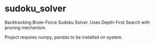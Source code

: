 # sudoku_solver
Backtracking Brute-Force Sudoku Solver.
Uses Depth-First Search with pruning mechanism.

Project requires numpy, pandas to be installed on system.
